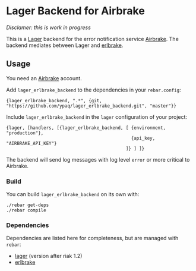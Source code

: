 # Lager Backend for Airbrake

*Disclamer: this is work in progress*

This is a [Lager][lager] backend for the error notification service [Airbrake][airbrake]. 
The backend mediates between Lager and [erlbrake][erlbrake]. 


## Usage

You need an [Airbrake][airbrake] account.

Add `lager_erlbrake_backend` to the dependencies in your `rebar.config`:

    {lager_erlbrake_backend, ".*", {git, "https://github.com/ypaq/lager_erlbrake_backend.git", "master"}}

Include `lager_erlbrake_backend` in the `lager` configuration of your project:

    {lager, [handlers, [{lager_erlbrake_backend, [ {environment, "production"},
                                                   {api_key, "AIRBRAKE_API_KEY"}
                                                 ]} ] ]}

The backend will send log messages with log level `error` or more critical to Airbrake.


### Build

You can build `lager_erlbrake_backend` on its own with: 

    ./rebar get-deps
    ./rebar compile


### Dependencies

Dependencies are listed here for completeness, but are managed with `rebar`:

* [lager][lager] (version after riak 1.2) 
* [erlbrake][erlbrake]


[lager]: <http://github.com/basho/lager> "Lager"
[erlbrake]: <http://github.com/kenpratt/erlbrake> "Erlbrake"
[airbrake]: <http://airbrake.io> "Airbrake"

